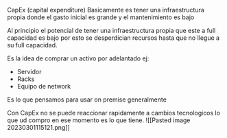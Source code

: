 CapEx (capital expenditure)
Basicamente es tener una infraestructura propia donde el gasto inicial es grande y el mantenimiento es bajo

Al principio el potencial de tener una infraestructura propia que este a full capacidad es bajo por esto se desperdician recursos hasta que no llegue a su full capacidad.

Es la idea de comprar un activo por adelantado ej:
- Servidor
- Racks
- Equipo de network

Es lo que pensamos para usar on premise generalmente

Con CapEx no se puede reaccionar rapidamente a cambios tecnologicos lo que ud compro en ese momento es lo que tiene.
![[Pasted image 20230301115121.png]]
